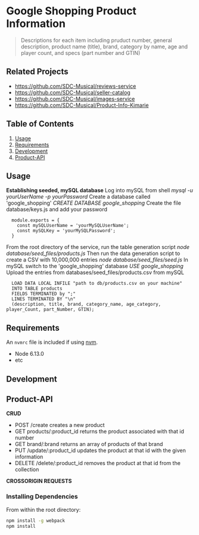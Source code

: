 # Google Shopping Product Information

> Descriptions for each item including pruduct number, general description, product name (title), brand, category by name, age and player count, and specs (part number and GTIN)

## Related Projects

  - https://github.com/SDC-Musical/reviews-service
  - https://github.com/SDC-Musical/seller-catalog
  - https://github.com/SDC-Musical/images-service
  - https://github.com/SDC-Musical/Product-Info-Kimarie

## Table of Contents

1. [Usage](#Usage)
2. [Requirements](#Requirements)
3. [Development](#Development)
4. [Product-API](#Product-API)

## Usage
**Establishing seeded, mySQL database**
Log into mySQL from shell
*mysql -u yourUserName -p yourPassword*
Create a database called 'google_shopping'
*CREATE DATABASE google_shopping*
Create the file database/keys.js and add your password
```
  module.exports = {
    const mySQLUserName = 'yourMySQLUserName';
    const mySQLKey = 'yourMySQLPassword';
  }
```
From the root directory of the service, run the table generation script
*node database/seed_files/products.js*
Then run the data generation script to create a CSV with 10,000,000 entries
*node database/seed_files/seed.js*
In mySQL switch to the 'google_shopping' database
*USE google_shopping*
Upload the entries from databases/seed_files/products.csv from mySQL
```
  LOAD DATA LOCAL INFILE "path to db/products.csv on your machine"
  INTO TABLE products
  FIELDS TERMINATED by ";"
  LINES TERMINATED BY "\n"
  (description, title, brand, category_name, age_category, player_Count, part_Number, GTIN);
```

## Requirements

An `nvmrc` file is included if using [nvm](https://github.com/creationix/nvm).

- Node 6.13.0
- etc

## Development

## Product-API
**CRUD**
- POST /create creates a new product
- GET products/:product_id returns the product associated with that id number
- GET brand/:brand returns an array of products of that brand
- PUT /update/:product_id updates the product at that id with the given information
- DELETE /delete/:product_id removes the product at that id from the collection

**CROSSORIGIN REQUESTS**



### Installing Dependencies

From within the root directory:

```sh
npm install -g webpack
npm install
```

